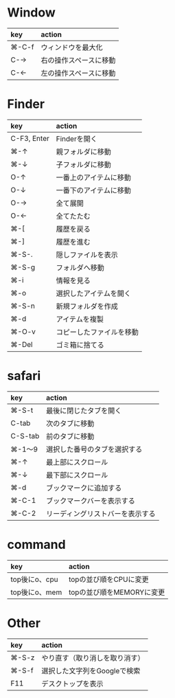 #  Window
| key   | action                 |
|:------|:-----------------------|
| ⌘-C-f | ウィンドウを最大化     |
| C-→   | 右の操作スペースに移動 |
| C-←   | 左の操作スペースに移動 |

#  Finder
| key         | action                   |
|:------------|:-------------------------|
| C-F3, Enter | Finderを開く             |
| ⌘-↑         | 親フォルダに移動         |
| ⌘-↓         | 子フォルダに移動         |
| O-↑         | 一番上のアイテムに移動   |
| O-↓         | 一番下のアイテムに移動   |
| O-→         | 全て展開                 |
| O-←         | 全てたたむ               |
| ⌘-[         | 履歴を戻る               |
| ⌘-]         | 履歴を進む               |
| ⌘-S-.       | 隠しファイルを表示       |
| ⌘-S-g       | フォルダへ移動           |
| ⌘-i         | 情報を見る               |
| ⌘-o         | 選択したアイテムを開く   |
| ⌘-S-n       | 新規フォルダを作成       |
| ⌘-d         | アイテムを複製           |
| ⌘-O-v       | コピーしたファイルを移動 |
| ⌘-Del       | ゴミ箱に捨てる           |

# safari
| key     | action                           |
|:--------|:---------------------------------|
| ⌘-S-t   | 最後に閉じたタブを開く           |
| C-tab   | 次のタブに移動                   |
| C-S-tab | 前のタブに移動                   |
| ⌘-1〜9  | 選択した番号のタブを選択する     |
| ⌘-↑     | 最上部にスクロール               |
| ⌘-↓     | 最下部にスクロール               |
| ⌘-d     | ブックマークに追加する           |
| ⌘-C-1   | ブックマークバーを表示する       |
| ⌘-C-2   | リーディングリストバーを表示する |

# command
| key           | action                    |
|:--------------|:--------------------------|
| top後にo、cpu | topの並び順をCPUに変更    |
| top後にo、mem | topの並び順をMEMORYに変更 |

#  Other
| key   | action                         |
|:------|:-------------------------------|
| ⌘-S-z | やり直す（取り消しを取り消す） |
| ⌘-S-f | 選択した文字列をGoogleで検索   |
| F11   | デスクトップを表示             |
